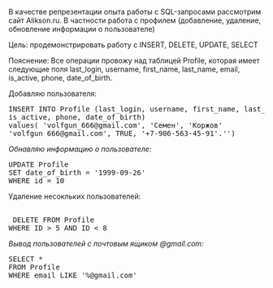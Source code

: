 <head>

</head>
 
<body>
 
В качестве репрезентации опыта работы с SQL-запросами рассмотрим сайт Alikson.ru. В частности работа с профилем (добавление, удаление, обновление информации о пользователе)

Цель: продемонстрировать работу с INSERT, DELETE, UPDATE, SELECT

Пояснение: Все операции провожу над таблицей Profile, которая имеет следующие поля last_login, username, first_name, last_name, email, is_active, phone, date_of_birth.

Добавляю пользователя:
<pre>INSERT INTO</span> Profile (last_login, username, first_name, last_name, email, 
is_active, phone, date_of_birth)
values( 'volfgun_666@gmail.com', 'Семен', 'Коржов' 
'</span>volfgun_666@gmail.com', TRUE, '+7-906-563-45-91'.'')</pre>

<p ><em>Обнавляю информацию о пользователе:</em></p>



<pre>
UPDATE Profile 
SET date_of_birth = '1999-09-26'
WHERE id = 10</pre>

<p>Удаление несокльких пользователей:</em></p>

<pre>
  
 DELETE FROM Profile
WHERE ID > 5 AND ID < 8
</pre>

<p><em>Вывод пользователей с почтовым ящиком @gmail.com:</em></p>
<pre>SELECT *
FROM Profile
WHERE email LIKE '%@gmail.com'</pre>

